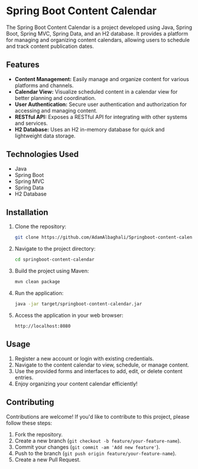# Spring Boot Content Calendar

The Spring Boot Content Calendar is a project developed using Java, Spring Boot, Spring MVC, Spring Data, and an H2 database. It provides a platform for managing and organizing content calendars, allowing users to schedule and track content publication dates.

## Features

- **Content Management:** Easily manage and organize content for various platforms and channels.
- **Calendar View:** Visualize scheduled content in a calendar view for better planning and coordination.
- **User Authentication:** Secure user authentication and authorization for accessing and managing content.
- **RESTful API:** Exposes a RESTful API for integrating with other systems and services.
- **H2 Database:** Uses an H2 in-memory database for quick and lightweight data storage.

## Technologies Used

- Java
- Spring Boot
- Spring MVC
- Spring Data
- H2 Database

## Installation

1. Clone the repository:

    ```bash
    git clone https://github.com/AdamAlbaghali/Springboot-content-calendar.git
    ```

2. Navigate to the project directory:

    ```bash
    cd springboot-content-calendar
    ```

3. Build the project using Maven:

    ```bash
    mvn clean package
    ```

4. Run the application:

    ```bash
    java -jar target/springboot-content-calendar.jar
    ```

5. Access the application in your web browser:

    ```url
    http://localhost:8080
    ```

## Usage

1. Register a new account or login with existing credentials.
2. Navigate to the content calendar to view, schedule, or manage content.
3. Use the provided forms and interfaces to add, edit, or delete content entries.
4. Enjoy organizing your content calendar efficiently!

## Contributing

Contributions are welcome! If you'd like to contribute to this project, please follow these steps:

1. Fork the repository.
2. Create a new branch (`git checkout -b feature/your-feature-name`).
3. Commit your changes (`git commit -am 'Add new feature'`).
4. Push to the branch (`git push origin feature/your-feature-name`).
5. Create a new Pull Request.
